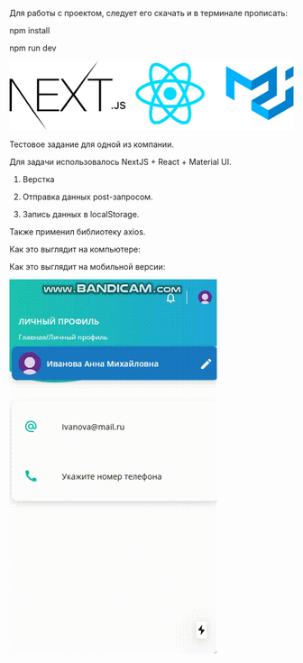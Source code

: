 
Для работы с проектом, следует его скачать и в терминале прописать:


npm install

npm run dev

![alt text](public/stek.png)

Тестовое задание для одной из компании. 

Для задачи использовалось NextJS + React + Material UI.

1. Верстка 

2. Отправка данных post-запросом.

3. Запись данных в localStorage. 

Также применил библиотеку axios.

Как это выглядит на компьютере: 


Как это выглядит на мобильной версии:

![hippo](public/mobile.gif)


